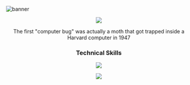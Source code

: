 ![banner](https://user-images.githubusercontent.com/74038190/215768208-3bf3dda8-eeea-40ee-a58b-f5ac529685bf.gif)

<p align="center"> 
<p align="center">
  <a href="https://harshpreeetsingh.netlify.app">
    <img src="https://skillicons.dev/icons?i=instagram,discord,twitter,linkedin,gmail" />
  </a>
</p>
 
</p> 

<p align="center">
  The first "computer bug" was actually a moth that got trapped inside a Harvard computer in 1947
</p>


### <p align="center">Technical Skills</p>

<p align="center">
  <a href="https://harshpreeetsingh.netlify.app">
    <img src="https://skillicons.dev/icons?i=c,cpp,css,html,py,awz,azure,mysql" />
  </a>
</p>
<p align="center">
  <a href="https://harshpreeetsingh.netlify.app">
    <img src="https://skillicons.dev/icons?i=figma,flutter,ps,pr,xd" />
  </a>
</p>
